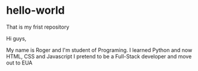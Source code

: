 # hello-world
That is my frist repository

Hi guys, 

My name is Roger and I'm student of Programing. I learned Python and now HTML, CSS and Javascript
I pretend to be a Full-Stack developer and move out to EUA
